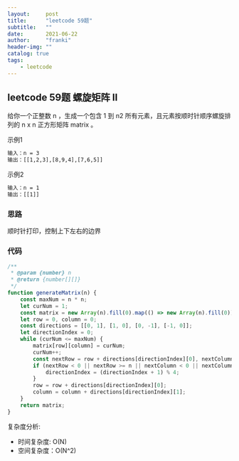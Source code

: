 ```yaml
---
layout:     post
title:      "leetcode 59题"
subtitle:   ""
date:       2021-06-22
author:     "franki"
header-img: ""
catalog: true
tags:
    - leetcode
---
```


## leetcode 59题 螺旋矩阵 II

给你一个正整数 n ，生成一个包含 1 到 n2 所有元素，且元素按顺时针顺序螺旋排列的 n x n 正方形矩阵 matrix 。

示例1

```bash
输入：n = 3
输出：[[1,2,3],[8,9,4],[7,6,5]]
```

示例2

```bash
输入：n = 1
输出：[[1]]
```

### 思路

顺时针打印，控制上下左右的边界

### 代码

```js
/**
 * @param {number} n
 * @return {number[][]}
 */
function generateMatrix(n) {
    const maxNum = n * n;
    let curNum = 1;
    const matrix = new Array(n).fill(0).map(() => new Array(n).fill(0));
    let row = 0, column = 0;
    const directions = [[0, 1], [1, 0], [0, -1], [-1, 0]];
    let directionIndex = 0;
    while (curNum <= maxNum) {
        matrix[row][column] = curNum;
        curNum++;
        const nextRow = row + directions[directionIndex][0], nextColumn = column + directions[directionIndex][1];
        if (nextRow < 0 || nextRow >= n || nextColumn < 0 || nextColumn >= n || matrix[nextRow][nextColumn] !== 0) {
            directionIndex = (directionIndex + 1) % 4;
        }
        row = row + directions[directionIndex][0];
        column = column + directions[directionIndex][1];
    }
    return matrix;
}
```

复杂度分析:

- 时间复杂度: O(N)
- 空间复杂度：O(N^2)
